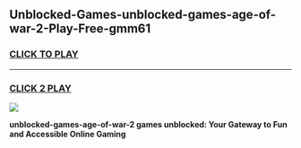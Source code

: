 
## Unblocked-Games-unblocked-games-age-of-war-2-Play-Free-gmm61
<h3>
<a href="https://premium76.site?title=unblocked-games-age-of-war-2&ref=15A">CLICK TO PLAY</a></h3>
<hr>

<h3>
<a href="https://premium76.site?title=unblocked-games-age-of-war-2&ref=15A">CLICK 2 PLAY</a>
  
</h3>

<a href="https://premium76.site?title=unblocked-games-age-of-war-2&ref=15A"><img src="https://clearcache.store/games.png"></a>


**unblocked-games-age-of-war-2 games unblocked: Your Gateway to Fun and Accessible Online Gaming**
